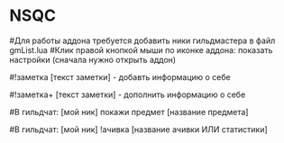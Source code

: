 # NSQC
#Для работы аддона требуется добавить ники гильдмастера в файл gmList.lua
#Клик правой кнопкой мыши по иконке аддона: показать настройки (сначала нужно открыть аддон)

#!заметка [текст заметки] - добавть информацию о себе

#!заметка+ [текст заметки] - дополнить информацию о себе

#В гильдчат: [мой ник] покажи предмет [название предмета]

#В гильдчат: [мой ник] !ачивка [название ачивки ИЛИ статистики]
